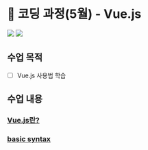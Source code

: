 # 🌈 코딩 과정(5월) - Vue.js

<img src="https://img.shields.io/badge/Vue.js-099268?style=flat&logo=Vue.js&logoColor=white"/>
<img src="https://img.shields.io/badge/vite-228be6?style=flat&logo=vite&logoColor=white"/>

## 수업 목적

- [ ] Vue.js 사용법 학습

## 수업 내용

### [Vue.js란?](https://github.com/unggu0704/saffy/blob/main/07.%20Vue.js/Vue%20js%EB%9E%80.md)

### [basic syntax](https://github.com/unggu0704/saffy/blob/main/07.%20Vue.js/Vue%EC%9D%98%20%EB%AC%B8%EB%B2%95.md)

